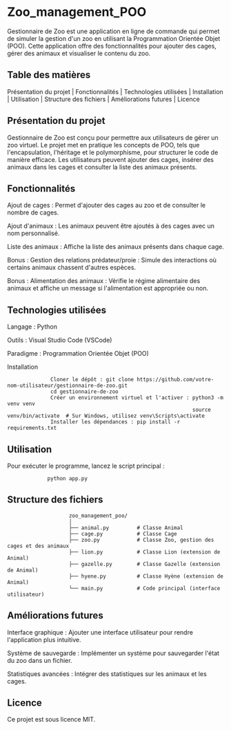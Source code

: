 # Zoo_management_POO

Gestionnaire de Zoo est une application en ligne de commande qui permet de simuler la gestion d'un zoo en utilisant la Programmation Orientée Objet (POO). Cette application offre des fonctionnalités pour ajouter des cages, gérer des animaux et visualiser le contenu du zoo.

## Table des matières

Présentation du projet | Fonctionnalités | Technologies utilisées | Installation | Utilisation | Structure des fichiers | Améliorations futures | Licence

## Présentation du projet
Gestionnaire de Zoo est conçu pour permettre aux utilisateurs de gérer un zoo virtuel. Le projet met en pratique les concepts de POO, tels que l'encapsulation, l'héritage et le polymorphisme, pour structurer le code de manière efficace. Les utilisateurs peuvent ajouter des cages, insérer des animaux dans les cages et consulter la liste des animaux présents.

## Fonctionnalités
Ajout de cages : Permet d'ajouter des cages au zoo et de consulter le nombre de cages.

Ajout d'animaux : Les animaux peuvent être ajoutés à des cages avec un nom personnalisé.

Liste des animaux : Affiche la liste des animaux présents dans chaque cage.

Bonus : Gestion des relations prédateur/proie : Simule des interactions où certains animaux chassent d'autres espèces.

Bonus : Alimentation des animaux : Vérifie le régime alimentaire des animaux et affiche un message si l'alimentation est appropriée ou non.

## Technologies utilisées
Langage : Python

Outils : Visual Studio Code (VSCode)

Paradigme : Programmation Orientée Objet (POO)

Installation

                  Cloner le dépôt : git clone https://github.com/votre-nom-utilisateur/gestionnaire-de-zoo.git
                  cd gestionnaire-de-zoo
                  Créer un environnement virtuel et l'activer : python3 -m venv venv
                                                                source venv/bin/activate  # Sur Windows, utilisez venv\Scripts\activate
                  Installer les dépendances : pip install -r requirements.txt


## Utilisation
Pour exécuter le programme, lancez le script principal :

                 python app.py

## Structure des fichiers

                        zoo_management_poo/
                        │
                        ├── animal.py         # Classe Animal
                        ├── cage.py           # Classe Cage
                        ├── zoo.py            # Classe Zoo, gestion des cages et des animaux
                        ├── lion.py           # Classe Lion (extension de Animal)
                        ├── gazelle.py        # Classe Gazelle (extension de Animal)
                        ├── hyene.py          # Classe Hyène (extension de Animal)
                        └── main.py           # Code principal (interface utilisateur)



## Améliorations futures

Interface graphique : Ajouter une interface utilisateur pour rendre l'application plus intuitive.

Système de sauvegarde : Implémenter un système pour sauvegarder l'état du zoo dans un fichier.

Statistiques avancées : Intégrer des statistiques sur les animaux et les cages.

## Licence

Ce projet est sous licence MIT.
